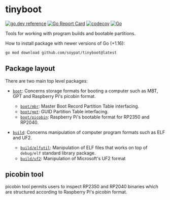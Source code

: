 # tinyboot
[![go.dev reference](https://pkg.go.dev/badge/github.com/soypat/tinyboot)](https://pkg.go.dev/github.com/soypat/tinyboot)
[![Go Report Card](https://goreportcard.com/badge/github.com/soypat/tinyboot)](https://goreportcard.com/report/github.com/soypat/tinyboot)
[![codecov](https://codecov.io/gh/soypat/tinyboot/branch/main/graph/badge.svg)](https://codecov.io/gh/soypat/tinyboot)
[![Go](https://github.com/soypat/tinyboot/actions/workflows/go.yml/badge.svg)](https://github.com/soypat/tinyboot/actions/workflows/go.yml)

Tools for working with program builds and bootable partitions.

How to install package with newer versions of Go (+1.16):
```sh
go mod download github.com/soypat/tinyboot@latest
```

## Package layout
There are two main top level packages:
- [`boot`](./boot): Concerns storage formats for booting a computer such as MBT, GPT and Raspberry Pi's picobin format.
    - [`boot/mbr`](./boot/mbr): Master Boot Record Partition Table interfacing.
    - [`boot/gpt`](./boot/gpt): GUID Partition Table interfacing.
    - [`boot/picobin`](./boot/picobin): Raspberry Pi's bootable format for RP2350 and RP2040.

- [`build`](./build): Concerns manipulation of computer program formats such as ELF and UF2.
    - [`build/elfutil`](./build/elfutil): Manipulation of ELF files that works on top of `debug/elf` standard library package.
    - [`build/uf2`](./build/uf2): Manipulation of Microsoft's UF2 format

## picobin tool
picobin tool permits users to inspect RP2350 and RP2040 binaries which are structured according to Raspberry Pi's picobin format.
